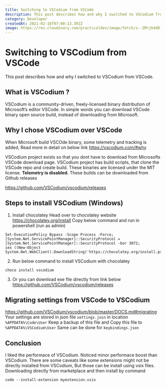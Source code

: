 ```yaml
---
title: Switching to VSCodium from VSCode
description: This post describes how and why I switched to VSCodium from VSCode.
category: Developer
createdAt: 2021-02-16T07:00:13.392Z
image: https://res.cloudinary.com/practicaldev/image/fetch/s--ZMrjb4dD--/c_imagga_scale,f_auto,fl_progressive,h_420,q_auto,w_1000/https://i.imgur.com/LlwMOnj.png
---
```




# Switching to VSCodium from VSCode

This post describes how and why I switched to VSCodium from VSCode.

## What is VSCodium ?
VSCodium is a community-driven, freely-licensed binary distribution of Microsoft’s editor VSCode.
In simple words you can download VSCode binary open source build, instead of downloading from Microsoft.

## Why I chose VSCodium over VSCode
When Microsoft build VSCOde binary, some telemetry and tracking is added, 
Read more in detail on below link
https://vscodium.com/#why 

VSCodium project exists so that you dont have to download from Microsofts VSCode download page.
VSCodium project has build scripts, that clone the VSCode repo and create build.
These binaries are licensed under the MIT license. **Telemetry is disabled.**
These builds can be downloaded from Github releases

https://github.com/VSCodium/vscodium/releases  

## Steps to install VSCodium (Windows)
1. Install chocolatey
Head over to chocolatey website https://chocolatey.org/install
Copy below command and run in powershell (run as admin)

```bash{1,3-5}
Set-ExecutionPolicy Bypass -Scope Process -Force;
[System.Net.ServicePointManager]::SecurityProtocol = [System.Net.ServicePointManager]::SecurityProtocol -bor 3072;
iex ((New-Object System.Net.WebClient).DownloadString('https://chocolatey.org/install.ps1'))
  ```
2. Run below command to install VSCodium with chocolatey

```bash{1,3-5}
choco install vscodium
```
3. Or you can download exe file directly from link below 
https://github.com/VSCodium/vscodium/releases

## Migrating settings from VSCode to VSCodium 
https://github.com/VSCodium/vscodium/blob/master/DOCS.md#migrating
Your settings are stored in json file `settings.josn` in location `%APPDATA%\Code\User`
Keep a backup of this file and Copy this file to `%APPDATA%\VSCodium\User`
Same can be done for `keybindings.json`

## Conclusion
I liked the performace of VSCodium. Noticed minor performace boost than VSCodium.
There are some caveats like some extensions might not be directly installed from VSCodium, 
But those can be install using vsix files. Downloading directly from marketplace and then install by command
```
code --install-extension myextension.vsix
```




